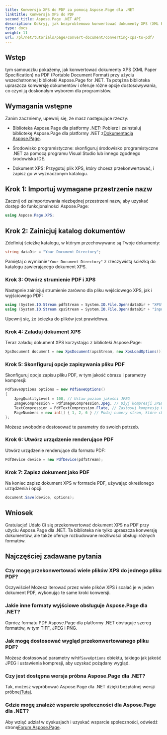 ```yaml
---
title: Konwersja XPS do PDF za pomocą Aspose.Page dla .NET
linktitle: Konwersja XPS do PDF
second_title: Aspose.Page .NET API
description: Odkryj, jak bezproblemowo konwertować dokumenty XPS (XML Paper Specification) do formatu PDF (Portable Document Format) przy użyciu zaawansowanej biblioteki Aspose.Page for .NET.
type: docs
weight: 11
url: /pl/net/tutorials/page/convert-document/converting-xps-to-pdf/
---
```

## Wstęp

tym samouczku pokażemy, jak konwertować dokumenty XPS (XML Paper Specification) na PDF (Portable Document Format) przy użyciu wszechstronnej biblioteki Aspose.Page for .NET. Ta potężna biblioteka upraszcza konwersję dokumentów i oferuje różne opcje dostosowywania, co czyni ją doskonałym wyborem dla programistów.

## Wymagania wstępne

Zanim zaczniemy, upewnij się, że masz następujące rzeczy:

-  Biblioteka Aspose.Page dla platformy .NET: Pobierz i zainstaluj bibliotekę Aspose.Page dla platformy .NET z[Dokumentacja Aspose.Page](https://reference.aspose.com/page/net/).
  
- Środowisko programistyczne: skonfiguruj środowisko programistyczne .NET za pomocą programu Visual Studio lub innego zgodnego środowiska IDE.

- Dokument XPS: Przygotuj plik XPS, który chcesz przekonwertować, i zapisz go w wyznaczonym katalogu.

## Krok 1: Importuj wymagane przestrzenie nazw

Zacznij od zaimportowania niezbędnej przestrzeni nazw, aby uzyskać dostęp do funkcjonalności Aspose.Page:

```csharp
using Aspose.Page.XPS;
```

## Krok 2: Zainicjuj katalog dokumentów

Zdefiniuj ścieżkę katalogu, w którym przechowywane są Twoje dokumenty:

```csharp
string dataDir = "Your Document Directory";
```

 Pamiętaj o wymianie`"Your Document Directory"` z rzeczywistą ścieżką do katalogu zawierającego dokument XPS.

### Krok 3: Otwórz strumienie PDF i XPS

Następnie zainicjuj strumienie zarówno dla pliku wejściowego XPS, jak i wyjściowego PDF:

```csharp
using (System.IO.Stream pdfStream = System.IO.File.Open(dataDir + "XPStoPDF_out.pdf", System.IO.FileMode.OpenOrCreate, System.IO.FileAccess.Write))
using (System.IO.Stream xpsStream = System.IO.File.Open(dataDir + "input.xps", System.IO.FileMode.Open))
```

Upewnij się, że ścieżka do plików jest prawidłowa.

### Krok 4: Załaduj dokument XPS

Teraz załaduj dokument XPS korzystając z biblioteki Aspose.Page:

```csharp
XpsDocument document = new XpsDocument(xpsStream, new XpsLoadOptions());
```

### Krok 5: Skonfiguruj opcje zapisywania pliku PDF

Skonfiguruj opcje zapisu pliku PDF, w tym jakość obrazu i parametry kompresji:

```csharp
PdfSaveOptions options = new PdfSaveOptions()
{
    JpegQualityLevel = 100, // Ustaw poziom jakości JPEG
    ImageCompression = PdfImageCompression.Jpeg, // Użyj kompresji JPEG dla obrazów
    TextCompression = PdfTextCompression.Flate, // Zastosuj kompresję Flate dla tekstu
    PageNumbers = new int[] { 1, 2, 6 } // Podaj numery stron, które chcesz uwzględnić
};
```

Możesz swobodnie dostosować te parametry do swoich potrzeb.

### Krok 6: Utwórz urządzenie renderujące PDF

Utwórz urządzenie renderujące dla formatu PDF:

```csharp
PdfDevice device = new PdfDevice(pdfStream);
```

### Krok 7: Zapisz dokument jako PDF

Na koniec zapisz dokument XPS w formacie PDF, używając określonego urządzenia i opcji:

```csharp
document.Save(device, options);
```

## Wniosek

Gratulacje! Udało Ci się przekonwertować dokument XPS na PDF przy użyciu Aspose.Page dla .NET. Ta biblioteka nie tylko upraszcza konwersję dokumentów, ale także oferuje rozbudowane możliwości obsługi różnych formatów.

## Najczęściej zadawane pytania

### Czy mogę przekonwertować wiele plików XPS do jednego pliku PDF?

Oczywiście! Możesz iterować przez wiele plików XPS i scalać je w jeden dokument PDF, wykonując te same kroki konwersji.

### Jakie inne formaty wyjściowe obsługuje Aspose.Page dla .NET?

Oprócz formatu PDF Aspose.Page dla platformy .NET obsługuje szereg formatów, w tym TIFF, JPEG i PNG.

### Jak mogę dostosować wygląd przekonwertowanego pliku PDF?

 Możesz dostosować parametry w`PdfSaveOptions` obiektu, takiego jak jakość JPEG i ustawienia kompresji, aby uzyskać pożądany wygląd.

### Czy jest dostępna wersja próbna Aspose.Page dla .NET?

 Tak, możesz wypróbować Aspose.Page dla .NET dzięki bezpłatnej wersji próbnej[Tutaj](https://releases.aspose.com/).

### Gdzie mogę znaleźć wsparcie społeczności dla Aspose.Page dla .NET?

Aby wziąć udział w dyskusjach i uzyskać wsparcie społeczności, odwiedź stronę[Forum Aspose.Page](https://forum.aspose.com/c/page/39).
